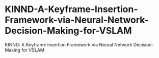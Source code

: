 # KINND-A-Keyframe-Insertion-Framework-via-Neural-Network-Decision-Making-for-VSLAM
KINND: A Keyframe Insertion Framework via Neural Network Decision-Making for VSLAM
